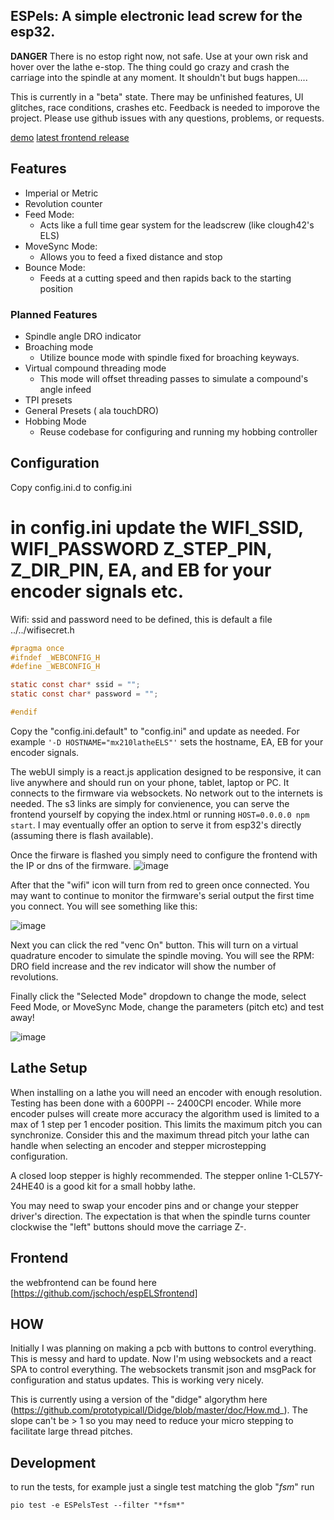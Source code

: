 ## ESPels:  A simple electronic lead screw for the esp32.

__DANGER__
There is no estop right now, not safe.  Use at your own risk and hover over the lathe e-stop.  The thing could go crazy and crash the carriage into the spindle at any moment.   It shouldn't but bugs happen....

This is currently in a "beta" state. There may be unfinished features, UI glitches, race conditions, crashes etc.  Feedback is needed to imporove the project.  Please use github issues with any questions, problems, or requests.

[ demo](https://www.youtube.com/watch?v=uXhqEe8Kw6M&list=PLvpLfzys-jPumkXZj8ZZn11zyY3UYtSkn&index=6)
[latest frontend release](http://espels.s3-us-west-2.amazonaws.com/release_0_0_3/index.html)

## Features

* Imperial or Metric 
* Revolution counter
* Feed Mode:
   * Acts like a full time gear system for the leadscrew (like clough42's ELS)  
* MoveSync Mode:
   * Allows you to feed a fixed distance and stop 
* Bounce Mode:
   * Feeds at a cutting speed and then rapids back to the starting position  

### Planned Features


* Spindle angle DRO indicator
* Broaching mode
  * Utilize bounce mode with spindle fixed for broaching keyways.
* Virtual compound threading mode
   * This mode will offset threading passes to simulate a compound's angle infeed
* TPI presets
* General Presets ( ala touchDRO)
* Hobbing Mode
  * Reuse codebase for configuring and running my hobbing controller 

## Configuration

Copy config.ini.d to config.ini


in config.ini update the WIFI_SSID, WIFI_PASSWORD Z_STEP_PIN, Z_DIR_PIN, EA, and EB for your encoder signals etc.
=======
Wifi:  ssid and password need to be defined, this is default a file ../../wifisecret.h

```c
#pragma once
#ifndef _WEBCONFIG_H
#define _WEBCONFIG_H

static const char* ssid = "";
static const char* password = "";

#endif
```

Copy the "config.ini.default" to "config.ini" and update as needed.  For example `'-D HOSTNAME="mx210latheELS"'` sets the hostname,  EA, EB for your encoder signals.  

The webUI simply is a react.js application designed to be responsive, it can live anywhere and should run on your phone, tablet, laptop or PC.  It connects to the firmware via websockets.  No network out to the internets is needed.  The s3 links are simply for convienence, you can serve the frontend yourself by copying the index.html or running `HOST=0.0.0.0 npm start`.  I may eventually offer an option to serve it from esp32's directly (assuming there is flash available).

Once the firware is flashed you simply need to configure the frontend with the IP or dns of the firmware.
![image](https://user-images.githubusercontent.com/20271/225640770-0720b314-eee3-4650-9613-717a55c63898.png)


After that the "wifi" icon will turn from red to green once connected.  You may want to continue to monitor the firmware's serial output the first time you connect.  You will see something like this:

![image](https://user-images.githubusercontent.com/20271/225632806-9f107f18-0247-4377-a290-8d14f369b59e.png)

Next you can click the red "venc On" button.  This will turn on a virtual quadrature encoder to simulate the spindle moving. You will see the RPM: DRO field increase and the rev indicator will show the number of revolutions.

Finally click the "Selected Mode" dropdown to change the mode, select Feed Mode, or MoveSync Mode, change the parameters (pitch etc) and test away!

![image](https://user-images.githubusercontent.com/20271/225641162-c13e5c4c-d1a8-48b6-bdbc-2bdc5bf3bffc.png)


## Lathe Setup

When installing on a lathe you will need an encoder with enough resolution.  Testing has been done with a 600PPI -- 2400CPI encoder. While more encoder pulses will create more accuracy the algorithm used is limited to a max of 1 step per 1 encoder position.  This limits the maximum pitch you can synchronize.  Consider this and the maximum thread pitch your lathe can handle when selecting an encoder and stepper microstepping configuration.


A closed loop stepper is highly recommended.  The stepper online 1-CL57Y-24HE40 is a good kit for a small hobby lathe.


You may need to swap your encoder pins and or change your stepper driver's direction.  The expectation is that when the spindle turns counter clockwise the "left" buttons should move the carriage Z-.


## Frontend

the webfrontend can be found here [https://github.com/jschoch/espELSfrontend]

## HOW

Initially I was planning on making a pcb with buttons to control everything.  This is messy and hard to update.  Now I'm using websockets and a react SPA to control everything.  The websockets transmit json and msgPack for configuration and status updates.  This is working very nicely.

This is currently using a version of the "didge" algorythm here (https://github.com/prototypicall/Didge/blob/master/doc/How.md_).  The slope can't be > 1 so you may need to reduce your micro stepping to facilitate large thread pitches.

## Development

to run the tests, for example just a single test matching the glob "*fsm*"  run 

```
pio test -e ESPelsTest --filter "*fsm*"
```



